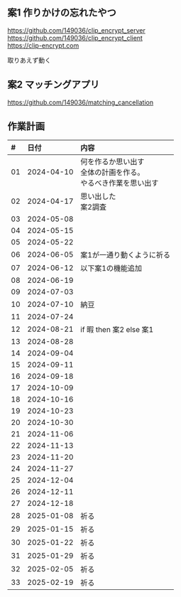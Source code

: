 ## 案1 作りかけの忘れたやつ
https://github.com/149036/clip_encrypt_server    
https://github.com/149036/clip_encrypt_client  
https://clip-encrypt.com  

取りあえず動く

## 案2 マッチングアプリ
https://github.com/149036/matching_cancellation

## 作業計画  

|#    | 日付        |内容 |
|:--- |:---         |:---|
|01   |2024-04-10   |何を作るか思い出す<br />全体の計画を作る。<br />やるべき作業を思い出す　<br />|
|02   |2024-04-17   |思い出した<br />案2調査|
|03   |2024-05-08   ||
|04   |2024-05-15   ||
|05   |2024-05-22   ||
|06   |2024-06-05   |案1が一通り動くように祈る|
|07   |2024-06-12   |以下案1の機能追加|
|08   |2024-06-19   ||
|09   |2024-07-03   ||
|10   |2024-07-10   |納豆|
|11   |2024-07-24   ||
|12   |2024-08-21   |if 暇 then 案2 else 案1|
|13   |2024-08-28   ||
|14   |2024-09-04   ||
|15   |2024-09-11   ||
|16   |2024-09-18   ||
|17   |2024-10-09   ||
|18   |2024-10-16   ||
|19   |2024-10-23   ||
|20   |2024-10-30   ||
|21   |2024-11-06   ||
|22   |2024-11-13   ||
|23   |2024-11-20   ||
|24   |2024-11-27   ||
|25   |2024-12-04   ||
|26   |2024-12-11   ||
|27   |2024-12-18   ||
|28   |2025-01-08   |祈る|
|29   |2025-01-15   |祈る|
|30   |2025-01-22   |祈る|
|31   |2025-01-29   |祈る|
|32   |2025-02-05   |祈る|
|33   |2025-02-19   |祈る|
